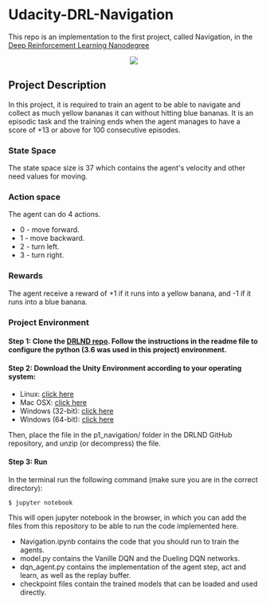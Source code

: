 # Udacity-DRL-Navigation
This repo is an implementation to the first project, called Navigation, in the [Deep Reinforcement Learning Nanodegree](https://www.udacity.com/course/deep-reinforcement-learning-nanodegree--nd893)
<p align="center"><img src=banana.gif></p>

## Project Description 
In this project, it is required to train an agent to be able to navigate and collect as much yellow bananas it can without hitting blue bananas. It is an episodic task and the training ends when the agent manages to have a score of +13 or above for 100 consecutive episodes.

### State Space
The state space size is 37 which contains the agent's velocity and other need values for moving.

### Action space
The agent can do 4 actions.
- 0 - move forward.
- 1 - move backward.
- 2 - turn left.
- 3 - turn right.

### Rewards
The agent receive a reward of +1 if it runs into a yellow banana, and -1 if it runs into a blue banana.

### Project Environment
#### Step 1: Clone the [DRLND repo](https://github.com/udacity/deep-reinforcement-learning). Follow the instructions in the readme file to configure the python (3.6 was used in this project) environment.
#### Step 2: Download the Unity Environment according to your operating system:
  - Linux: [click here](https://s3-us-west-1.amazonaws.com/udacity-drlnd/P1/Banana/Banana_Linux.zip)
  - Mac OSX: [click here](https://s3-us-west-1.amazonaws.com/udacity-drlnd/P1/Banana/Banana.app.zip)
  - Windows (32-bit): [click here](https://s3-us-west-1.amazonaws.com/udacity-drlnd/P1/Banana/Banana_Windows_x86.zip)
  - Windows (64-bit): [click here](https://s3-us-west-1.amazonaws.com/udacity-drlnd/P1/Banana/Banana_Windows_x86_64.zip)
  
Then, place the file in the p1_navigation/ folder in the DRLND GitHub repository, and unzip (or decompress) the file.

#### Step 3: Run
In the terminal run the following command (make sure you are in the correct directory):
```shell
$ jupyter notebook
```
This will open jupyter notebook in the browser, in which you can add the files from this repository to be able to run the code implemented here. 
- Navigation.ipynb contains the code that you should run to train the agents.
- model.py contains the Vanille DQN and the Dueling DQN networks.
- dqn_agent.py contains the implementation of the agent step, act and learn, as well as the replay buffer.
- checkpoint files contain the trained models that can be loaded and used directly.

